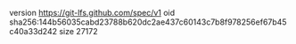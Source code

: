 version https://git-lfs.github.com/spec/v1
oid sha256:144b56035cabd23788b620dc2ae437c60143c7b8f978256ef67b45c40a33d242
size 27172
